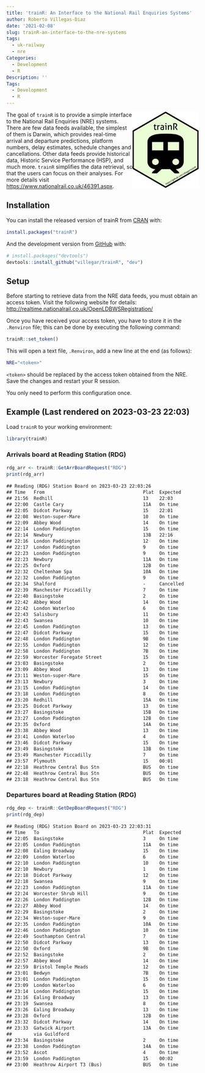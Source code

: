 ```yaml
---
title: 'trainR: An Interface to the National Rail Enquiries Systems'
author: Roberto Villegas-Diaz
date: '2021-02-08'
slug: trainR-an-interface-to-the-nre-systems
tags:
  - uk-railway
  - nre
Categories:
  - Development
  - R
Description: ''
Tags:
  - Development
  - R
---
```


<img src="https://raw.githubusercontent.com/villegar/trainR/main/inst/images/logo.png" alt="logo" align="right" height=200px/>

The goal of `trainR` is to provide a simple interface to the 
National Rail Enquiries (NRE) systems. There are few data feeds 
available, the simplest of them is Darwin, which provides real-time 
arrival and departure predictions, platform numbers, delay estimates, 
schedule changes and cancellations. Other data feeds provide historical 
data, Historic Service Performance (HSP), and much more. `trainR` 
simplifies the data retrieval, so that the users can focus on their 
analyses. For more details visit 
https://www.nationalrail.co.uk/46391.aspx.

## Installation

You can install the released version of trainR from [CRAN](https://CRAN.R-project.org) with:

``` r
install.packages("trainR")
```

And the development version from [GitHub](https://github.com/) with:

``` r
# install.packages("devtools")
devtools::install_github("villegar/trainR", "dev")
```

## Setup
Before starting to retrieve data from the NRE data feeds, you must obtain an access token. 
Visit the following website for details: http://realtime.nationalrail.co.uk/OpenLDBWSRegistration/

Once you have received your access token, you have to store it in the `.Renviron` file; this can be 
done by executing the following command:


```r
trainR::set_token()
```

This will open a text file, `.Renviron`, add a new line at the end (as follows):

```bash
NRE="<token>"
```

`<token>` should be replaced by the access token obtained from the NRE. Save the changes and restart 
your R session.

You only need to perform this configuration once.

## Example (Last rendered on 2023-03-23 22:03)

Load `trainR` to your working environment:

```r
library(trainR)
```

### Arrivals board at Reading Station (RDG)


```r
rdg_arr <- trainR::GetArrBoardRequest("RDG")
print(rdg_arr)
```

```
## Reading (RDG) Station Board on 2023-03-23 22:03:26
## Time   From                                    Plat  Expected
## 21:56  Redhill                                 13    22:03
## 22:00  Castle Cary                             11A   On time
## 22:05  Didcot Parkway                          15    22:01
## 22:08  Weston-super-Mare                       10    On time
## 22:09  Abbey Wood                              14    On time
## 22:14  London Paddington                       15    On time
## 22:14  Newbury                                 13B   22:16
## 22:16  London Paddington                       12    On time
## 22:17  London Paddington                       9     On time
## 22:23  London Paddington                       9     On time
## 22:23  Newbury                                 11A   On time
## 22:25  Oxford                                  12B   On time
## 22:32  Cheltenham Spa                          10A   On time
## 22:32  London Paddington                       9     On time
## 22:34  Shalford                                -     Cancelled
## 22:39  Manchester Piccadilly                   7     On time
## 22:40  Basingstoke                             2     On time
## 22:42  Abbey Wood                              14    On time
## 22:42  London Waterloo                         6     On time
## 22:43  Salisbury                               11    On time
## 22:43  Swansea                                 10    On time
## 22:45  London Paddington                       13    On time
## 22:47  Didcot Parkway                          15    On time
## 22:48  London Paddington                       9B    On time
## 22:55  London Paddington                       12    On time
## 22:58  London Paddington                       7B    On time
## 22:59  Worcester Foregate Street               15    On time
## 23:03  Basingstoke                             2     On time
## 23:09  Abbey Wood                              13    On time
## 23:11  Weston-super-Mare                       15    On time
## 23:13  Newbury                                 3     On time
## 23:15  London Paddington                       14    On time
## 23:18  London Paddington                       8     On time
## 23:20  Redhill                                 15A   On time
## 23:25  Didcot Parkway                          13    On time
## 23:27  Basingstoke                             15B   On time
## 23:27  London Paddington                       12B   On time
## 23:35  Oxford                                  14A   On time
## 23:38  Abbey Wood                              13    On time
## 23:41  London Waterloo                         4     On time
## 23:46  Didcot Parkway                          15    On time
## 23:49  Basingstoke                             13B   On time
## 23:49  Manchester Piccadilly                   7     On time
## 23:57  Plymouth                                15    00:01
## 22:18  Heathrow Central Bus Stn                BUS   On time
## 22:48  Heathrow Central Bus Stn                BUS   On time
## 23:18  Heathrow Central Bus Stn                BUS   On time
```

### Departures board at Reading Station (RDG)


```r
rdg_dep <- trainR::GetDepBoardRequest("RDG")
print(rdg_dep)
```

```
## Reading (RDG) Station Board on 2023-03-23 22:03:31
## Time   To                                      Plat  Expected
## 22:05  Basingstoke                             3     On time
## 22:05  London Paddington                       11A   On time
## 22:08  Ealing Broadway                         15    On time
## 22:09  London Waterloo                         6     On time
## 22:10  London Paddington                       10    On time
## 22:10  Newbury                                 1     On time
## 22:18  Didcot Parkway                          12    On time
## 22:18  Swansea                                 9     On time
## 22:23  London Paddington                       11A   On time
## 22:24  Worcester Shrub Hill                    9     On time
## 22:26  London Paddington                       12B   On time
## 22:27  Abbey Wood                              14    On time
## 22:29  Basingstoke                             2     On time
## 22:34  Weston-super-Mare                       9     On time
## 22:35  London Paddington                       10A   On time
## 22:46  London Paddington                       10    On time
## 22:49  Southampton Central                     7     On time
## 22:50  Didcot Parkway                          13    On time
## 22:50  Oxford                                  9B    On time
## 22:52  Basingstoke                             2     On time
## 22:57  Abbey Wood                              14    On time
## 22:59  Bristol Temple Meads                    12    On time
## 23:01  Bedwyn                                  7B    On time
## 23:01  London Paddington                       15    On time
## 23:09  London Waterloo                         6     On time
## 23:14  London Paddington                       15    On time
## 23:16  Ealing Broadway                         13    On time
## 23:19  Swansea                                 8     On time
## 23:26  Ealing Broadway                         13    On time
## 23:28  Oxford                                  12B   On time
## 23:32  Didcot Parkway                          14    On time
## 23:33  Gatwick Airport                         13A   On time
##        via Guildford                           
## 23:34  Basingstoke                             2     On time
## 23:38  London Paddington                       14A   On time
## 23:52  Ascot                                   4     On time
## 23:59  London Paddington                       15    00:02
## 23:00  Heathrow Airport T3 (Bus)               BUS   On time
```
